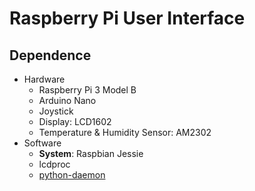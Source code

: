 # Raspberry Pi User Interface## Dependence+ Hardware    + Raspberry Pi 3 Model B    + Arduino Nano    + Joystick    + Display: LCD1602    + Temperature & Humidity Sensor: AM2302+ Software    + **System**: Raspbian Jessie    + lcdproc    + [python-daemon](https://github.com/serverdensity/python-daemon/pull/22/files)